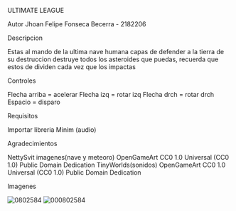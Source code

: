 ULTIMATE LEAGUE

Autor
Jhoan Felipe Fonseca Becerra - 2182206

Descripcion 

Estas al mando de la ultima nave humana capas de defender a la tierra de su destruccion
destruye todos los asteroides que puedas, recuerda que estos de dividen cada vez que los impactas

Controles

Flecha arriba = acelerar
Flecha izq = rotar izq
Flecha drch = rotar drch
Espacio = disparo

Requisitos

Importar libreria Minim (audio)

Agradecimientos

NettySvit imagenes(nave y meteoro)
OpenGameArt
CC0 1.0 Universal (CC0 1.0)
Public Domain Dedication
TinyWorlds(sonidos)
OpenGameArt
CC0 1.0 Universal (CC0 1.0)
Public Domain Dedication

Imagenes

![0802584](https://user-images.githubusercontent.com/73330780/108164724-5b6f0900-70bf-11eb-85a4-5522480d4b51.jpg)
![000802584](https://user-images.githubusercontent.com/73330780/108164855-996c2d00-70bf-11eb-9a2d-38951a39fc68.jpg)
